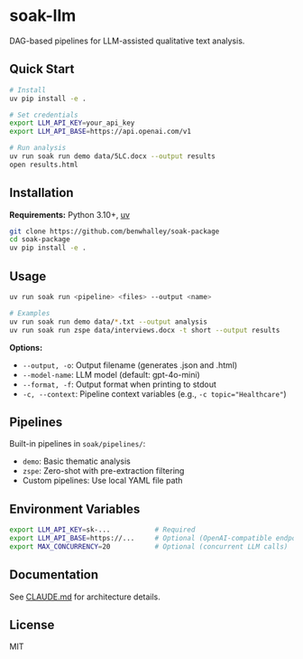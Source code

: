 # soak-llm

DAG-based pipelines for LLM-assisted qualitative text analysis.

## Quick Start

```bash
# Install
uv pip install -e .

# Set credentials
export LLM_API_KEY=your_api_key
export LLM_API_BASE=https://api.openai.com/v1

# Run analysis
uv run soak run demo data/5LC.docx --output results
open results.html
```

## Installation

**Requirements:** Python 3.10+, [uv](https://docs.astral.sh/uv/getting-started/installation)

```bash
git clone https://github.com/benwhalley/soak-package
cd soak-package
uv pip install -e .
```

## Usage

```bash
uv run soak run <pipeline> <files> --output <name>

# Examples
uv run soak run demo data/*.txt --output analysis
uv run soak run zspe data/interviews.docx -t short --output results
```

**Options:**
- `--output, -o`: Output filename (generates .json and .html)
- `--model-name`: LLM model (default: gpt-4o-mini)
- `--format, -f`: Output format when printing to stdout
- `-c, --context`: Pipeline context variables (e.g., `-c topic="Healthcare"`)

## Pipelines

Built-in pipelines in `soak/pipelines/`:
- `demo`: Basic thematic analysis
- `zspe`: Zero-shot with pre-extraction filtering
- Custom pipelines: Use local YAML file path

## Environment Variables

```bash
export LLM_API_KEY=sk-...           # Required
export LLM_API_BASE=https://...     # Optional (OpenAI-compatible endpoint)
export MAX_CONCURRENCY=20           # Optional (concurrent LLM calls)
```

## Documentation

See [CLAUDE.md](CLAUDE.md) for architecture details.

## License

MIT
